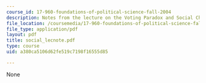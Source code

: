 ```yaml
---
course_id: 17-960-foundations-of-political-science-fall-2004
description: Notes from the lecture on the Voting Paradox and Social Choice Theory.
file_location: /coursemedia/17-960-foundations-of-political-science-fall-2004/a380ca5106d62fe519c7198f16555d85_social_lecnote.pdf
file_type: application/pdf
layout: pdf
title: social_lecnote.pdf
type: course
uid: a380ca5106d62fe519c7198f16555d85

---
```

None